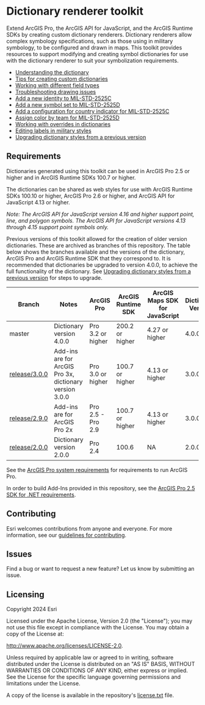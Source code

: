 # Dictionary renderer toolkit
Extend ArcGIS Pro, the ArcGIS API for JavaScript, and the ArcGIS Runtime SDKs by creating custom dictionary renderers. Dictionary renderers allow complex symbology specifications, such as those using in military symbology, to be configured and drawn in maps. This toolkit provides resources to support modifying and creating symbol dictionaries for use with the dictionary renderer to suit your symbolization requirements.

* [Understanding the dictionary](/docs/understanding-the-dictionary.md)
* [Tips for creating custom dictionaries](/docs/tips-for-creating-custom-dictionaries.md)
* [Working with different field types](/docs/working-with-different-field-types.md)
* [Troubleshooting drawing issues](/docs/troubleshooting_drawing_issues.md)
* [Add a new identity to MIL-STD-2525C](/docs/add-a-new-identity-to-MIL-STD-2525C.md)
* [Add a new symbol set to MIL-STD-2525D](/docs/add-a-new-symbol-set-to-MIL-STD-2525D.md)
* [Add a configuration for country indicator for MIL-STD-2525C](/docs/add-a-configuration-for-country-indicator-for-MIL-STD-2525C.md)
* [Assign color by team for MIL-STD-2525D](/docs/assign_color_by_team_for_MIL-STD-2525D.md)
* [Working with overrides in dictionaries](/docs/working-with-overrides.md)
* [Editing labels in military styles](/docs/editing-label-symbols-in-military-styles.md)
* [Upgrading dictionary styles from a previous version](/docs/upgrading-dictionary-styles-from-a-previous-version.md)

## Requirements

Dictionaries generated using this toolkit can be used in ArcGIS Pro 2.5 or higher and in ArcGIS Runtime SDKs 100.7 or higher.

The dictionaries can be shared as web styles for use with ArcGIS Runtime SDKs 100.10 or higher, ArcGIS Pro 2.6 or higher, and ArcGIS API for JavaScript 4.13 or higher.

_Note: The ArcGIS API for JavaScript version 4.16 and higher support point, line, and polygon symbols. The ArcGIS API for JavaScript versions 4.13 through 4.15 support point symbols only._

Previous versions of this toolkit allowed for the creation of older version dictionaries. These are archived as branches of this repository. The table below shows the branches available and the versions of the dictionary, ArcGIS Pro and ArcGIS Runtime SDK that they correspond to. It is recommended that dictionaries be upgraded to version 4.0.0, to achieve the full functionality of the dictionary. See [Upgrading dictionary styles from a previous version](docs/upgrading-dictionary-styles-from-a-previous-version.md) for steps to upgrade.



| Branch | Notes | ArcGIS Pro | ArcGIS Runtime SDK | ArcGIS Maps SDK for JavaScript | Dictionary Version |
| -------| ----- | ---------- | ------------------ | ------------------------------ | ------------------ |
|master |	Dictionary version 4.0.0 | Pro 3.2 or higher	| 200.2 or higher	| 4.27 or higher | 4.0.0 |
|[release/3.0.0](https://github.com/Esri/dictionary-renderer-toolkit/tree/release/3.0.0) | Add-ins are for ArcGIS Pro 3x, dictionary version 3.0.0	| Pro 3.0 or higher	| 100.7 or higher | 4.13 or higher |	3.0.0 |
|[release/2.9.0](https://github.com/Esri/dictionary-renderer-toolkit/tree/release/2.9.0) |	Add-ins are for ArcGIS Pro 2x |	Pro 2.5 - Pro 2.9 |	100.7 or higher	| 4.13 or higher | 3.0.0 |
|[release/2.0.0](https://github.com/Esri/dictionary-renderer-toolkit/tree/release/2.0.0) |	Dictionary version 2.0.0 |Pro 2.4 |	100.6	| NA | 2.0.0 |






See the [ArcGIS Pro system requirements](https://pro.arcgis.com/en/pro-app/get-started/arcgis-pro-system-requirements.htm) for requirements to run ArcGIS Pro.

In order to build Add-Ins provided in this repository, see the [ArcGIS Pro 2.5 SDK for .NET requirements](https://github.com/esri/arcgis-pro-sdk/wiki#requirements).

## Contributing

Esri welcomes contributions from anyone and everyone. For more information, see our [guidelines for contributing](https://github.com/esri/contributing).

## Issues
Find a bug or want to request a new feature? Let us know by submitting an issue.

## Licensing
Copyright 2024 Esri

Licensed under the Apache License, Version 2.0 (the "License"); you may not use this file except in compliance with the License. You may obtain a copy of the License at:

http://www.apache.org/licenses/LICENSE-2.0.

Unless required by applicable law or agreed to in writing, software distributed under the License is distributed on an "AS IS" BASIS, WITHOUT WARRANTIES OR CONDITIONS OF ANY KIND, either express or implied. See the License for the specific language governing permissions and limitations under the License.

A copy of the license is available in the repository's [license.txt](https://github.com/Esri/arcgis-pro-metadata-toolkit/blob/master/license.txt) file.
